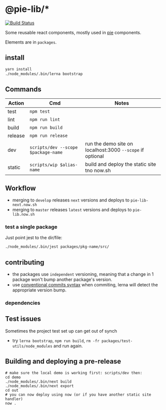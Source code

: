 # @pie-lib/\*

[![Build Status](https://travis-ci.org/pie-framework/pie-lib.svg?branch=develop)](https://travis-ci.org/pie-framework/pie-lib)

Some reusable react components, mostly used in [pie][pie] components.

Elements are in `packages`.

## install

```bash
yarn install
./node_modules/.bin/lerna bootstrap
```

## Commands

| Action  | Cmd                                 | Notes                                                     |
| ------- | ----------------------------------- | --------------------------------------------------------- |
| test    | `npm test`                          |                                                           |
| lint    | `npm run lint`                      |                                                           |
| build   | `npm run build`                     |                                                           |
| release | `npm run release`                   |                                                           |
| dev     | `scripts/dev --scope $package-name` | run the demo site on localhost:3000 `--scope` if optional |
| static  | `scripts/wip $alias-name`           | build and deploy the static site tno now.sh               |

## Workflow

- merging to `develop` releases `next` versions and deploys to `pie-lib-next.now.sh`
- merging to `master` releases `latest` versions and deploys to `pie-lib.now.sh`

### test a single package

Just point jest to the dir/file:

```bash
./node_modules/.bin/jest packages/pkg-name/src/
```

## contributing

- the packages use `independent` versioning, meaning that a change in 1 package won't bump another package's version.
- use [conventional commits syntax][ccs] when commiting, lerna will detect the appropriate version bump.

### dependencies

[lerna]: https://lernajs.io/
[pie]: http://pie-framework.org
[ccs]: https://conventionalcommits.org/

## Test issues

Sometimes the project test set up can get out of synch

- try `lerna bootstrap`, `npm run build`, `rm -fr packages/test-utils/node_modules` and run again.

## Building and deploying a pre-release

```shell
# make sure the local demo is working first: scripts/dev then:
cd demo
./node_modules/.bin/next build
./node_modules/.bin/next export
cd out
# you can now deploy using now (or if you have another static site handler)
now .
```
